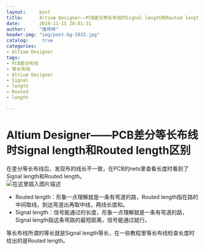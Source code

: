 ```yaml
---
layout:		post
title: 		Altium Designer——PCB差分等长布线时Signal length和Routed length区别
date: 		2018-11-15 20:01:31
author:		"唐传林"
header-img: "img/post-bg-2015.jpg"
catalog:	 true
categories:
- Altium Designer
tags:
- PCB差分布线
- 等长布线
- Altium Designer
- Signal 
- length
- Routed
- length

---
```

#  Altium Designer——PCB差分等长布线时Signal length和Routed length区别

在差分等长布线后，发现布的线长不一致，在PCB的nets里查看长度时看到了Signal length和Routed length。  
![在这里插入图片描述](https://img-blog.csdnimg.cn/20181115200036931.jpg)

  * Routed length：形象一点理解就是一条有弯道的路，Routed length指在路的中间取线，到达弯道出再取中线，两线长度和。 
  * Signal length：信号能通过的长度，形象一点理解就是一条有弯道的路，Signal length指这条弯路的最短距离，信号能通过就行。 

等长布线所谓的等长就是Signal length等长，在一些教程里等长布线检查长度时给出的是Routed length。


